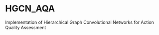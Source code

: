 # HGCN_AQA
 Implementation of Hierarchical Graph Convolutional Networks for Action Quality Assessment
